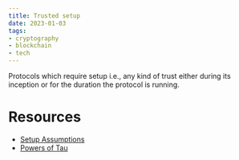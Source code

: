 ```yaml
---
title: Trusted setup
date: 2023-01-03
tags:
- cryptography
- blockchain
- tech
---
```


Protocols which require setup i.e., any kind of trust either during its inception or for the duration the protocol is running.

# Resources

- [Setup Assumptions](https://decentralizedthoughts.github.io/2019-07-19-setup-assumptions/)
- [Powers of Tau](https://vitalik.ca/general/2022/03/14/trustedsetup.html)
